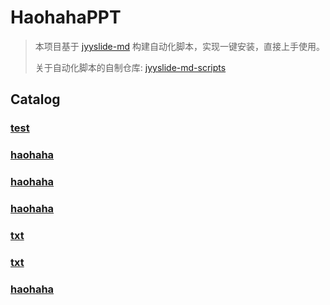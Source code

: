 # HaohahaPPT

> 本项目基于 [jyyslide-md](https://github.com/zweix123/jyyslide-md#install) 构建自动化脚本，实现一键安装，直接上手使用。
>
> 关于自动化脚本的自制仓库: [jyyslide-md-scripts](https://github.com/Haohahahaha/jyyslide-md-scripts)

## Catalog

### [test](./pages/test/index.html)

### [haohaha](./pages/haohaha/index.html)

### [haohaha](./pages/haohaha/index.html)

### [haohaha](./pages/haohaha/index.html)

### [txt](./pages/txt/index.html)

### [txt](./pages/txt/index.html)

### [haohaha](./pages/haohaha/index.html)

